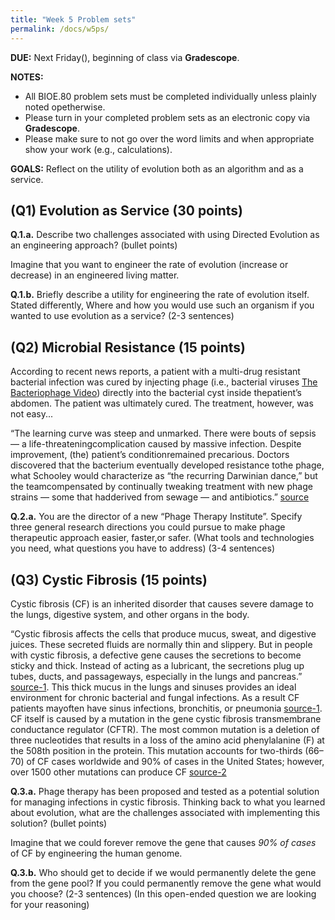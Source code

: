 ```yaml
---
title: "Week 5 Problem sets"
permalink: /docs/w5ps/
---
```

**DUE:** Next Friday(), beginning of class via **Gradescope**. 

**NOTES:** 
  - All BIOE.80 problem sets must be completed individually unless plainly noted opetherwise.
  - Please turn in your completed problem sets as an electronic copy via **Gradescope**. 
  - Please make sure to not go over the word limits and when appropriate show your work (e.g., calculations). 

**GOALS:** Reflect on the utility of evolution both as an algorithm and as a service.

## (Q1) Evolution as Service (30 points)

**Q.1.a.** Describe two challenges associated with using Directed Evolution as an engineering approach? (bullet points)

Imagine that you want to engineer the rate of evolution (increase or decrease) in an engineered living matter. 

**Q.1.b.** Briefly describe a utility for engineering the rate of evolution itself. 
Stated differently, Where and how you would use such an organism if you wanted to use evolution as a service? 
(2-3 sentences)

## (Q2) Microbial Resistance (15 points)

According to recent news reports, a patient with a multi-drug resistant bacterial infection was cured by injecting 
phage (i.e., bacterial viruses [The Bacteriophage Video](https://www.youtube.com/watch?v=YI3tsmFsrOg)) directly into the bacterial cyst inside thepatient’s abdomen. 
The patient was ultimately cured. The treatment, however, was not easy...

“The learning curve was steep and unmarked. There were bouts of sepsis — a life-threateningcomplication caused by massive infection. Despite improvement, (the) patient’s conditionremained precarious. Doctors discovered that the bacterium eventually developed resistance tothe phage, what Schooley would characterize as “the recurring Darwinian dance,” but the teamcompensated by continually tweaking treatment with new phage strains — some that hadderived from sewage — and antibiotics.” [source](https://health.ucsd.edu/news/releases/Pages/2017-04-25-novel-phage-therapy-saves-patient-with-multidrug-resistant-bacterial-infection.aspx)

**Q.2.a.**  You are the director of a new “Phage Therapy Institute”. Specify three general research directions you could pursue to make phage therapeutic approach easier, faster,or safer. (What tools and technologies you need, what questions  you have to address) (3-4 sentences)

## (Q3) Cystic Fibrosis (15 points)

Cystic fibrosis (CF) is an inherited disorder that causes severe damage to the lungs, digestive system, and other organs in the body. 

“Cystic fibrosis affects the cells that produce mucus, sweat, and digestive juices. These secreted fluids are normally thin and slippery. But in people with cystic fibrosis, a defective gene causes the secretions to become sticky and thick. Instead of acting as a lubricant, the secretions plug up tubes, ducts, and passageways, especially in the lungs and pancreas.” [source-1](https://www.mayoclinic.org/diseases-conditions/cystic-fibrosis/symptoms-causes/syc-20353700). This thick mucus in the lungs and sinuses provides an ideal environment for chronic bacterial and fungal infections. As a result CF patients mayoften have sinus infections, bronchitis, or pneumonia [source-1](https://www.mayoclinic.org/diseases-conditions/cystic-fibrosis/symptoms-causes/syc-20353700). CF itself is caused by a mutation in the gene cystic fibrosis transmembrane conductance regulator (CFTR). The most common mutation is a deletion of three nucleotides that results in a loss of the amino acid phenylalanine (F) at the 508th position in the protein. This mutation accounts for two-thirds (66–70) of CF cases worldwide and 90% of cases in the United States; however, over 1500 other mutations can produce CF [source-2](https://en.wikipedia.org/wiki/Cystic_fibrosis)

**Q.3.a.** Phage therapy has been proposed and tested as a  potential solution for managing infections in cystic fibrosis. Thinking back to what you learned about evolution, what are the challenges associated with implementing this solution? (bullet points)

Imagine that we could forever remove the gene that causes *90% of cases* of CF by engineering the human genome.

**Q.3.b.** Who should get to decide if we would permanently delete the gene from the gene pool? If you could permanently remove the gene what would you choose? (2-3 sentences) 
(In this open-ended question we are looking for your reasoning)


